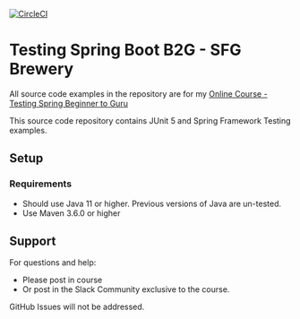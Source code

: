 [![CircleCI](https://circleci.com/gh/jacquesvdm7/tsbb2b-sfg-brewery/tree/master.svg?style=svg)](https://circleci.com/gh/jacquesvdm7/tsbb2b-sfg-brewery/tree/master)
# Testing Spring Boot B2G - SFG Brewery

All source code examples in the repository are for my [Online Course - Testing Spring Beginner to Guru](https://www.udemy.com/testing-spring-boot-beginner-to-guru/?couponCode=GITHUB_REPO)

This source code repository contains JUnit 5 and Spring Framework Testing examples.

## Setup
### Requirements
* Should use Java 11 or higher. Previous versions of Java are un-tested.
* Use Maven 3.6.0 or higher

## Support
For questions and help:
* Please post in course
* Or post in the Slack Community exclusive to the course.

GitHub Issues will not be addressed.
